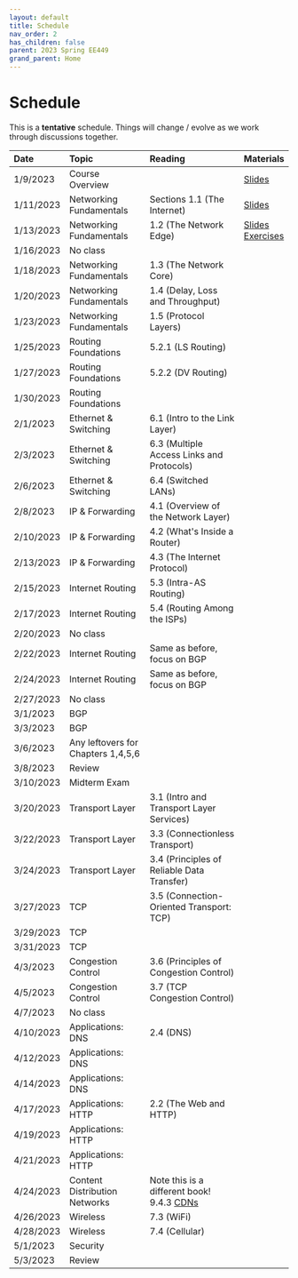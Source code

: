 ```yaml
---
layout: default
title: Schedule
nav_order: 2
has_children: false
parent: 2023 Spring EE449
grand_parent: Home
---
```


# Schedule 

This is a **tentative** schedule. Things will change / evolve as we work through discussions together.

| Date      | Topic                              | Reading                                                                                                                                                                                                     | Materials |
| :-------- | :--------------------------------- | :---------------------------------------------------------------------------------------------------------------------------------------------------------------------------------------------------------- | :-------- |
| 1/9/2023  | Course Overview                    |                                                                                                                                                                                                             | [Slides](slides/EE449-01.pdf) |
| 1/11/2023 | Networking Fundamentals            | Sections 1.1 (The Internet)                                                                                                                                                                                 | [Slides](slides/EE449-02.pdf) |
| 1/13/2023 | Networking Fundamentals            | 1.2 (The Network Edge)                                                                                                                                                                                      | [Slides](slides/EE449-03.pdf) <br> [Exercises](exercises/week_1.pdf)|
| 1/16/2023 | No class                           |                                                                                                                                                                                                             | |
| 1/18/2023 | Networking Fundamentals            | 1.3 (The Network Core)                                                                                                                                                                                      | |
| 1/20/2023 | Networking Fundamentals            | 1.4 (Delay, Loss and Throughput)                                                                                                                                                                            | |
| 1/23/2023 | Networking Fundamentals            | 1.5 (Protocol Layers)                                                                                                                                                                                       | |
| 1/25/2023 | Routing Foundations                | 5.2.1 (LS Routing)                                                                                                                                                                                          | |
| 1/27/2023 | Routing Foundations                | 5.2.2 (DV Routing)                                                                                                                                                                                          | |
| 1/30/2023 | Routing Foundations                |                                                                                                                                                                                                             | |
| 2/1/2023  | Ethernet & Switching               | 6.1 (Intro to the Link Layer)                                                                                                                                                                               | |
| 2/3/2023  | Ethernet & Switching               | 6.3 (Multiple Access Links and Protocols)                                                                                                                                                                   | |
| 2/6/2023  | Ethernet & Switching               | 6.4 (Switched LANs)                                                                                                                                                                                         | |
| 2/8/2023  | IP & Forwarding                    | 4.1 (Overview of the Network Layer)                                                                                                                                                                         | |
| 2/10/2023 | IP & Forwarding                    | 4.2 (What's Inside a Router)                                                                                                                                                                                | |
| 2/13/2023 | IP & Forwarding                    | 4.3 (The Internet Protocol)                                                                                                                                                                                 | |
| 2/15/2023 | Internet Routing                   | 5.3 (Intra-AS Routing)                                                                                                                                                                                      | |
| 2/17/2023 | Internet Routing                   | 5.4 (Routing Among the ISPs)                                                                                                                                                                                | |
| 2/20/2023 | No class                           |                                                                                                                                                                                                             | |
| 2/22/2023 | Internet Routing                   | Same as before, focus on BGP                                                                                                                                                                                | |
| 2/24/2023 | Internet Routing                   | Same as before, focus on BGP                                                                                                                                                                                | |
| 2/27/2023 | No class                           |                                                                                                                                                                                                             | |
| 3/1/2023  | BGP                                |                                                                                                                                                                                                             | |
| 3/3/2023  | BGP                                |                                                                                                                                                                                                             | |
| 3/6/2023  | Any leftovers for Chapters 1,4,5,6 |                                                                                                                                                                                                             | |
| 3/8/2023  | Review                             |                                                                                                                                                                                                             | |
| 3/10/2023 | Midterm Exam                       |                                                                                                                                                                                                             | |
| 3/20/2023 | Transport Layer                    | 3.1 (Intro and Transport Layer Services)                                                                                                                                                                    | |
| 3/22/2023 | Transport Layer                    | 3.3 (Connectionless Transport)                                                                                                                                                                              | |
| 3/24/2023 | Transport Layer                    | 3.4 (Principles of Reliable Data Transfer)                                                                                                                                                                  | |
| 3/27/2023 | TCP                                | 3.5 (Connection-Oriented Transport: TCP)                                                                                                                                                                    | |
| 3/29/2023 | TCP                                |                                                                                                                                                                                                             | |
| 3/31/2023 | TCP                                |                                                                                                                                                                                                             | |
| 4/3/2023  | Congestion Control                 | 3.6 (Principles of Congestion Control)                                                                                                                                                                      | |
| 4/5/2023  | Congestion Control                 | 3.7 (TCP Congestion Control)                                                                                                                                                                                | |
| 4/7/2023  | No class                           |                                                                                                                                                                                                             | |
| 4/10/2023 | Applications: DNS                  | 2.4 (DNS)                                                                                                                                                                                                   | |
| 4/12/2023 | Applications: DNS                  |                                                                                                                                                                                                             | |
| 4/14/2023 | Applications: DNS                  |                                                                                                                                                                                                             | |
| 4/17/2023 | Applications: HTTP                 | 2.2 (The Web and HTTP)                                                                                                                                                                                      | |
| 4/19/2023 | Applications: HTTP                 |                                                                                                                                                                                                             | |
| 4/21/2023 | Applications: HTTP                 |                                                                                                                                                                                                             | |
| 4/24/2023 | Content Distribution Networks      | Note this is a different book! 9.4.3 [CDNs](https://book.systemsapproach.org/applications/overlays.html#content-distribution-networks) | |
| 4/26/2023 | Wireless                           | 7.3 (WiFi)                                                                                                                                                                                                  | |
| 4/28/2023 | Wireless                           | 7.4 (Cellular)                                                                                                                                                                                              | |
| 5/1/2023  | Security                           |                                                                                                                                                                                                             | |
| 5/3/2023  | Review                             |